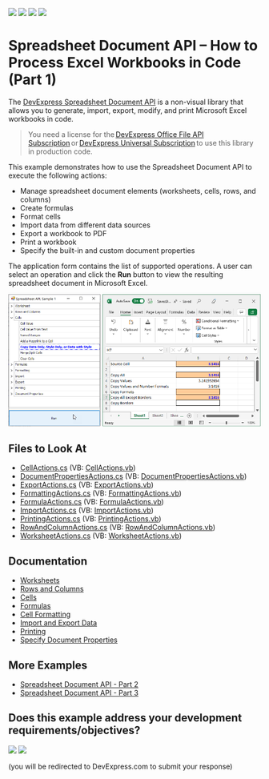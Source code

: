 <!-- default badges list -->
![](https://img.shields.io/endpoint?url=https://codecentral.devexpress.com/api/v1/VersionRange/128613134/21.2.3%2B)
[![](https://img.shields.io/badge/Open_in_DevExpress_Support_Center-FF7200?style=flat-square&logo=DevExpress&logoColor=white)](https://supportcenter.devexpress.com/ticket/details/E4339)
[![](https://img.shields.io/badge/📖_How_to_use_DevExpress_Examples-e9f6fc?style=flat-square)](https://docs.devexpress.com/GeneralInformation/403183)
[![](https://img.shields.io/badge/💬_Leave_Feedback-feecdd?style=flat-square)](#does-this-example-address-your-development-requirementsobjectives)
<!-- default badges end -->
# Spreadsheet Document API – How to Process Excel Workbooks in Code (Part 1)

The [DevExpress Spreadsheet Document API](https://docs.devexpress.com/OfficeFileAPI/14912/spreadsheet-document-api) is a non-visual library that allows you to generate, import, export, modify, and print Microsoft Excel workbooks in code. 

> You need a license for the [DevExpress Office File API Subscription](https://www.devexpress.com/products/net/office-file-api/) or [DevExpress Universal Subscription](https://www.devexpress.com/subscriptions/universal.xml) to use this library in production code. 

This example demonstrates how to use the Spreadsheet Document API to execute the following actions: 

- Manage spreadsheet document elements (worksheets, cells, rows, and columns)
- Create formulas  
- Format cells 
- Import data from different data sources 
- Export a workbook to PDF 
- Print a workbook 
- Specify the built-in and custom document properties 

The application form contains the list of supported operations. A user can select an operation and click the **Run** button to view the resulting spreadsheet document in Microsoft Excel.

![Spreadsheet Document API - List of Supported Operations](./images/spreadsheet-document-api-part-1.png)

<!-- default file list -->
## Files to Look At

- [CellActions.cs](./CS/SpreadsheetExamples/SpreadsheetActions/CellActions.cs) (VB: [CellActions.vb](./VB/SpreadsheetExamples/SpreadsheetActions/CellActions.vb)) 
- [DocumentPropertiesActions.cs](./CS/SpreadsheetExamples/SpreadsheetActions/DocumentPropertiesActions.cs) (VB: [DocumentPropertiesActions.vb](./VB/SpreadsheetExamples/SpreadsheetActions/DocumentPropertiesActions.vb)) 
- [ExportActions.cs](./CS/SpreadsheetExamples/SpreadsheetActions/ExportActions.cs) (VB: [ExportActions.vb](./VB/SpreadsheetExamples/SpreadsheetActions/ExportActions.vb)) 
- [FormattingActions.cs](./CS/SpreadsheetExamples/SpreadsheetActions/FormattingActions.cs) (VB: [FormattingActions.vb](./VB/SpreadsheetExamples/SpreadsheetActions/FormattingActions.vb)) 
- [FormulaActions.cs](./CS/SpreadsheetExamples/SpreadsheetActions/FormulaActions.cs) (VB: [FormulaActions.vb](./VB/SpreadsheetExamples/SpreadsheetActions/FormulaActions.vb)) 
- [ImportActions.cs](./CS/SpreadsheetExamples/SpreadsheetActions/ImportActions.cs) (VB: [ImportActions.vb](./VB/SpreadsheetExamples/SpreadsheetActions/ImportActions.vb)) 
- [PrintingActions.cs](./CS/SpreadsheetExamples/SpreadsheetActions/PrintingActions.cs) (VB: [PrintingActions.vb](./VB/SpreadsheetExamples/SpreadsheetActions/PrintingActions.vb)) 
- [RowAndColumnActions.cs](./CS/SpreadsheetExamples/SpreadsheetActions/RowAndColumnActions.cs) (VB: [RowAndColumnActions.vb](./VB/SpreadsheetExamples/SpreadsheetActions/RowAndColumnActions.vb)) 
- [WorksheetActions.cs](./CS/SpreadsheetExamples/SpreadsheetActions/WorksheetActions.cs) (VB: [WorksheetActions.vb](./VB/SpreadsheetExamples/SpreadsheetActions/WorksheetActions.vb)) 

<!-- default file list end -->

## Documentation

- [Worksheets](https://docs.devexpress.com/OfficeFileAPI/14930/spreadsheet-document-api/examples/worksheets)
- [Rows and Columns](https://docs.devexpress.com/OfficeFileAPI/14938/spreadsheet-document-api/examples/rows-and-columns)
- [Cells](https://docs.devexpress.com/OfficeFileAPI/14944/spreadsheet-document-api/examples/cells)  
- [Formulas](https://docs.devexpress.com/OfficeFileAPI/14928/spreadsheet-document-api/spreadsheet-formulas)
- [Cell Formatting](https://docs.devexpress.com/OfficeFileAPI/14915/spreadsheet-document-api/cell-basics/formatting-cells) 
- [Import and Export Data](https://docs.devexpress.com/OfficeFileAPI/118182/spreadsheet-document-api/examples/import-and-export-data)  
- [Printing](https://docs.devexpress.com/OfficeFileAPI/15532/spreadsheet-document-api/examples/printing)  
- [Specify Document Properties](https://docs.devexpress.com/OfficeFileAPI/117097/spreadsheet-document-api/examples/workbooks/how-to-specify-document-properties) 

## More Examples

- [Spreadsheet Document API - Part 2](https://github.com/DevExpress-Examples/spreadsheet-document-api-examples-part-2-t217615)
- [Spreadsheet Document API - Part 3](https://github.com/DevExpress-Examples/spreadsheet-document-api-part-3)
<!-- feedback -->
## Does this example address your development requirements/objectives?

[<img src="https://www.devexpress.com/support/examples/i/yes-button.svg"/>](https://www.devexpress.com/support/examples/survey.xml?utm_source=github&utm_campaign=spreadsheet-document-api-examples-part1&~~~was_helpful=yes) [<img src="https://www.devexpress.com/support/examples/i/no-button.svg"/>](https://www.devexpress.com/support/examples/survey.xml?utm_source=github&utm_campaign=spreadsheet-document-api-examples-part1&~~~was_helpful=no)

(you will be redirected to DevExpress.com to submit your response)
<!-- feedback end -->

